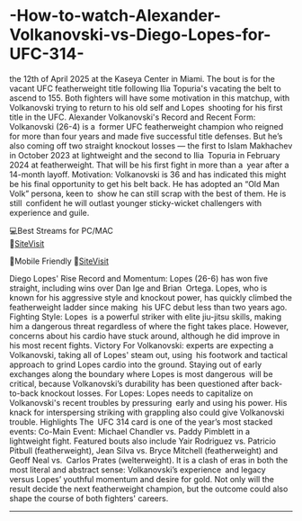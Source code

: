 # -How-to-watch-Alexander-Volkanovski-vs-Diego-Lopes-for-UFC-314-

the 12th of April 2025 at the Kaseya Center in Miami. The bout is for the vacant UFC featherweight title following Ilia Topuria's vacating the belt to ascend to 155. Both fighters will have some motivation in this matchup, with Volkanovski trying to return to his old self and Lopes shooting for his first title in the UFC.
Alexander Volkanovski's
Record and Recent Form: Volkanovski (26-4) is a former UFC featherweight champion who reigned for more than four years and made five successful title defenses. But he’s also coming off two straight knockout losses — the first to Islam Makhachev in October 2023 at lightweight and the second to Ilia Topuria in February 2024 at featherweight. That will be his first fight in more than a year after a 14-month layoff.
Motivation: Volkanovski is 36 and has indicated this might be his final opportunity to get his belt back. He has adopted an “Old Man Volk” persona, keen to show he can still scrap with the best of them. He is still confident he will outlast younger sticky-wicket challengers with experience and guile.

💻Best Streams for PC/MAC  
🔴[SiteVisit](https://tinyurl.com/GithubUFC)

📲Mobile  Friendly
🔴[SiteVisit](https://tinyurl.com/GithubUFC)


Diego Lopes' Rise
Record and Momentum: Lopes (26-6) has won five straight, including wins over Dan Ige and Brian Ortega. Lopes, who is known for his aggressive style and knockout power, has quickly climbed the featherweight ladder since making his UFC debut less than two years ago.
Fighting Style: Lopes is a powerful striker with elite jiu-jitsu skills, making him a dangerous threat regardless of where the fight takes place. However, concerns about his cardio have stuck around, although he did improve in his most recent fights.
Victory
For Volkanovski: experts are expecting a Volkanovski, taking all of Lopes' steam out, using his footwork and tactical approach to grind Lopes cardio into the ground. Staying out of early exchanges along the boundary where Lopes is most dangerous will be critical, because Volkanovski’s durability has been questioned after back-to-back knockout losses.
For Lopes: Lopes needs to capitalize on Volkanovski's recent troubles by pressuring early and using his power. His knack for interspersing striking with grappling also could give Volkanovski trouble.
Highlights
The UFC 314 card is one of the year’s most stacked events:
Co-Main Event: Michael Chandler vs. Paddy Pimblett in a lightweight fight.
Featured bouts also include Yair Rodriguez vs. Patricio Pitbull (featherweight), Jean Silva vs. Bryce Mitchell (featherweight) and Geoff Neal vs. Carlos Prates (welterweight).
It is a clash of eras in both the most literal and abstract sense: Volkanovski’s experience and legacy versus Lopes’ youthful momentum and desire for gold. Not only will the result decide the next featherweight champion, but the outcome could also shape the course of both fighters' careers.
****

